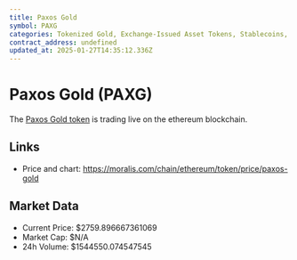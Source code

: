```yaml
---
title: Paxos Gold
symbol: PAXG
categories: Tokenized Gold, Exchange-Issued Asset Tokens, Stablecoins, Asset-backed Tokens, Real World Assets (RWA)
contract_address: undefined
updated_at: 2025-01-27T14:35:12.336Z
---
```


# Paxos Gold (PAXG)
The [Paxos Gold token](https://moralis.com/chain/ethereum/token/price/paxos-gold) is trading live on the ethereum blockchain.

## Links
- Price and chart: https://moralis.com/chain/ethereum/token/price/paxos-gold

## Market Data
- Current Price: $2759.896667361069
- Market Cap: $N/A
- 24h Volume: $1544550.074547545
